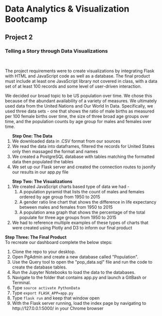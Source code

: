 <h1>Data Analytics & Visualization Bootcamp</h1>
<h2>Project 2</h2>
<h3>Telling a Story through Data Visualizations</h4>
<br>
<p>The project requirements were to create visualizations by integrating Flask with HTML and JavaScript code as well as a database. The final product must include at least one JavaScript library not covered in class, with a data set of at least 100 records and some level of user-driven interaction.</p>

<p>
We decided our broad topic to be US population over time. We chose this because of the abundant availability of a variety of measures. We ultimately used data from the United Nations and Our World In Data. Specifically, we used three data sets - one that shows the ratio of male births as measured per 100 female births over time, the size of three broad age groups over time, and the population counts by age group for males and females over time.</p>
<ol><b>Step One: The Data</b>
<li>We downloaded data in .CSV format from our sources
<li>We read the data into dataframes, filtered the records for United States only then massaged the format and names
<li>We created a PostgreSQL database with tables matching the formatted data then populated the tables
<li>We set up our Flask server and created the connection routes to jsonify our results in our app.py file
</ol>

<ol><b>Step Two: The Visualizations</b>
<li>We created JavaScript charts based type of data we had - 
  <ol>
  <li>A population pyramid that lists the count of males and females ordered by age group from 1950 to 2015
  <li>A gender ratio line chart that shows the difference in life expectancy between males and females from 1950 to 2015
  <li>A population area graph that shows the percentage of the total populate for three  age groups from 1950 to 2015
  </ol>
<li>We had to reference multiple examples of these types of charts that were created using Plotly and D3 to inform our final product
</ol>

<b>Step Three: The Final Product</b><br>
To recreate our dashboard complete the below steps:
  <ol>
  <li>Clone the repo to your desktop.
  <li>Open PgAdmin and create a new database called "Population".
  <li>Use the Query tool to open the "pop_data.sql" file and run the code to create the database tables.
  <li>Run the Jupyter Notebooks to load the data to the databases.
  <li>Navigate to the folder that contains app.py and launch a GitBash or Terminal.
  <li>Type <code>source activate PythonData</code>
  <li>Type <code>export FLASK_APP=app.py</code>
  <li>Type <code>flask run</code> and keep that window open
  <li>With the Flask server running, load the index page by navigating to http://127.0.0.1:5000/ in your Chrome browser

